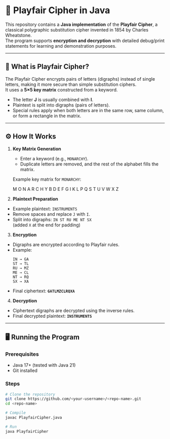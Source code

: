 # 🔐 Playfair Cipher in Java

This repository contains a **Java implementation** of the **Playfair Cipher**, a classical polygraphic substitution cipher invented in 1854 by Charles Wheatstone.  
The program supports **encryption and decryption** with detailed debug/print statements for learning and demonstration purposes.

---

## 📖 What is Playfair Cipher?

The Playfair Cipher encrypts pairs of letters (digraphs) instead of single letters, making it more secure than simple substitution ciphers.  
It uses a **5×5 key matrix** constructed from a keyword.  
- The letter **J** is usually combined with **I**.  
- Plaintext is split into digraphs (pairs of letters).  
- Special rules apply when both letters are in the same row, same column, or form a rectangle in the matrix.

---

## ⚙️ How It Works

1. **Key Matrix Generation**
   - Enter a keyword (e.g., `MONARCHY`).  
   - Duplicate letters are removed, and the rest of the alphabet fills the matrix.  

   Example key matrix for `MONARCHY`:

     M O N A R
     C H Y B D
     E F G I K
     L P Q S T
     U V W X Z

   
2. **Plaintext Preparation**
- Example plaintext: `INSTRUMENTS`  
- Remove spaces and replace `J` with `I`.  
- Split into digraphs: `IN ST RU ME NT SX`  
  (added `X` at the end for padding)

3. **Encryption**
- Digraphs are encrypted according to Playfair rules.  
- Example:  
  ```
  IN → GA
  ST → TL
  RU → MZ
  ME → CL
  NT → RQ
  SX → XA
  ```
- Final ciphertext: **`GATLMZCLRQXA`**

4. **Decryption**
- Ciphertext digraphs are decrypted using the inverse rules.  
- Final decrypted plaintext: **`INSTRUMENTS`**

---

## 🖥️ Running the Program

### Prerequisites
- Java 17+ (tested with Java 21)
- Git installed

### Steps
```bash
# Clone the repository
git clone https://github.com/<your-username>/<repo-name>.git
cd <repo-name>

# Compile
javac PlayfairCipher.java

# Run
java PlayfairCipher

